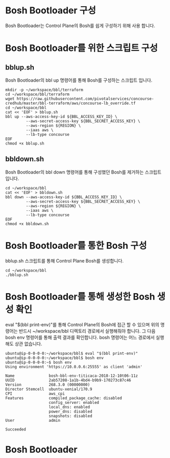 # Bosh Bootloader 구성
Bosh Bootloader는 Control Plane의 Bosh를 쉽게 구성하기 위해 사용 합니다.
# Bosh Bootloader를 위한 스크립트 구성
## bblup.sh
Bosh Bootloader의 bbl up 명령어를 통해 Bosh를 구성하는 스크립트 입니다.
```
mkdir -p ~/workspace/bbl/terraform
cd ~/workspace/bbl/terraform
wget https://raw.githubusercontent.com/pivotalservices/concourse-credhub/master/bbl-terraform/aws/concourse-lb_override.tf
cd ~/workspace/bbl
cat << 'EOF' > bblup.sh 
bbl up --aws-access-key-id ${BBL_ACCESS_KEY_ID} \
         --aws-secret-access-key ${BBL_SECRET_ACCESS_KEY} \
         --aws-region ${REGION} \
         --iaas aws \
         --lb-type concourse
EOF
chmod +x bblup.sh
```
## bbldown.sh
Bosh Bootloader의 bbl down 명령어를 통해 구성했던 Bosh를 제거하는 스크립트 입니다.
```
cd ~/workspace/bbl
cat << 'EOF' > bbldown.sh 
bbl down --aws-access-key-id ${BBL_ACCESS_KEY_ID} \
         --aws-secret-access-key ${BBL_SECRET_ACCESS_KEY} \
         --aws-region ${REGION} \
         --iaas aws \
         --lb-type concourse
EOF
chmod +x bbldown.sh
```
# Bosh Bootloader를 통한 Bosh 구성 
bblup.sh 스크립트를 통해 Control Plane Bosh를 생성합니다.
```
cd ~/workspace/bbl
./bblup.sh
```
# Bosh Bootloader를 통해 생성한 Bosh 생성 확인
eval "$(bbl print-env)"를 통해 Control Plane의 Bosh에 접근 할 수 있으며
위의 명령어는 반드시 ~/workspace/bbl 디렉토리 경로에서 실행해줘야 합니다.
그 다음 bosh env 명령어를 통해 출력 결과를 확인합니다.
bosh 명령어는 어느 경로에서 실행해도 상관 없습니다.
```
ubuntu@ip-0-0-0-0:~/workspace/bbl$ eval "$(bbl print-env)"
ubuntu@ip-0-0-0-0:~/workspace/bbl$ bosh env
ubuntu@ip-0-0-0-0:~$ bosh env
Using environment 'https://10.0.0.6:25555' as client 'admin'

Name               bosh-bbl-env-titicaca-2018-12-10t06-11z
UUID               2ab57208-1a1b-4bd4-b9b9-170273c87c46
Version            268.3.0 (00000000)
Director Stemcell  ubuntu-xenial/170.9
CPI                aws_cpi
Features           compiled_package_cache: disabled
                   config_server: enabled
                   local_dns: enabled
                   power_dns: disabled
                   snapshots: disabled
User               admin

Succeeded
```
# Bosh Bootloader
